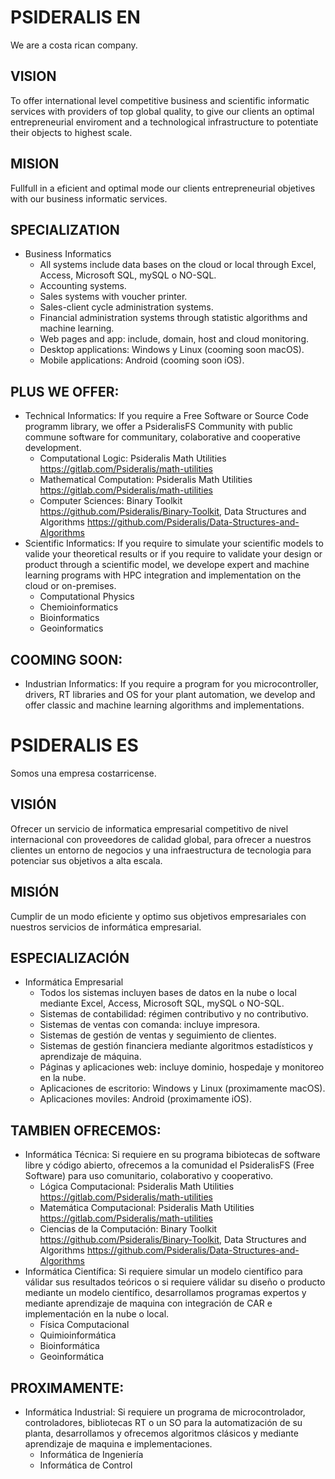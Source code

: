 
# PSIDERALIS EN

We are a costa rican company.

## VISION

To offer international level competitive business and scientific informatic services with providers of top global quality, to give our clients an optimal entrepreneurial enviroment and a technological infrastructure to potentiate their objects to highest scale.

## MISION

Fullfull in a eficient and optimal mode our clients entrepreneurial objetives with our business informatic services.

## SPECIALIZATION
  - Business Informatics
    - All systems include data bases on the cloud or local through Excel, Access, Microsoft SQL, mySQL o NO-SQL. 
    - Accounting systems.
    - Sales systems with voucher printer.
    - Sales-client cycle administration systems.
    - Financial administration systems through statistic algorithms and machine learning.
    - Web pages and app: include, domain, host and cloud monitoring.
    - Desktop applications: Windows y Linux (cooming soon macOS).
    - Mobile applications: Android (cooming soon iOS).
   
## PLUS WE OFFER:
  - Technical Informatics: If you require a Free Software or Source Code programm library, we offer a PsideralisFS Community with public commune software for communitary, colaborative and cooperative development.
    - Computational Logic: Psideralis Math Utilities https://gitlab.com/Psideralis/math-utilities
    - Mathematical Computation: Psideralis Math Utilities https://gitlab.com/Psideralis/math-utilities
    - Computer Sciences: Binary Toolkit https://github.com/Psideralis/Binary-Toolkit, Data Structures and Algorithms https://github.com/Psideralis/Data-Structures-and-Algorithms
  - Scientific Informatics: If you require to simulate your scientific models to valide your theoretical results or if you require to validate your design or product through a scientific model, we develope expert and machine learning programs with HPC integration and implementation on the cloud or on-premises.
    - Computational Physics
    - Chemioinformatics
    - Bioinformatics
    - Geoinformatics
  
 ## COOMING SOON:
  - Industrian Informatics: If you require a program for you microcontroller, drivers, RT libraries and OS for your plant automation, we develop and offer classic and machine learning algorithms and implementations. 

# PSIDERALIS ES

Somos una empresa costarricense.

## VISIÓN

Ofrecer un servicio de informatica empresarial competitivo de nivel internacional con proveedores de calidad global, para ofrecer a nuestros clientes un entorno de negocios y una infraestructura de tecnologia para potenciar sus objetivos a alta escala.

## MISIÓN

Cumplir de un modo eficiente y optimo sus objetivos empresariales con nuestros servicios de informática empresarial.

## ESPECIALIZACIÓN
  - Informática Empresarial
    - Todos los sistemas incluyen bases de datos en la nube o local mediante Excel, Access, Microsoft SQL, mySQL o NO-SQL. 
    - Sistemas de contabilidad: régimen contributivo y no contributivo.
    - Sistemas de ventas con comanda: incluye impresora.
    - Sistemas de gestión de ventas y seguimiento de clientes.
    - Sistemas de gestión financiera mediante algoritmos estadísticos y aprendizaje de máquina.
    - Páginas y aplicaciones web: incluye dominio, hospedaje y monitoreo en la nube.
    - Aplicaciones de escritorio: Windows y Linux (proximamente macOS).
    - Aplicaciones moviles: Android (proximamente iOS).
   
## TAMBIEN OFRECEMOS:
  - Informática Técnica: Si requiere en su programa bibiotecas de software libre y código abierto, ofrecemos a la comunidad el PsideralisFS (Free Software) para uso comunitario, colaborativo y cooperativo.
    - Lógica Computacional: Psideralis Math Utilities https://gitlab.com/Psideralis/math-utilities
    - Matemática Computacional:  Psideralis Math Utilities https://gitlab.com/Psideralis/math-utilities
    - Ciencias de la Computación: Binary Toolkit https://github.com/Psideralis/Binary-Toolkit, Data Structures and Algorithms https://github.com/Psideralis/Data-Structures-and-Algorithms
  - Informática Científica: Si requiere simular un modelo científico para válidar sus resultados teóricos o si requiere válidar su diseño o producto mediante un modelo científico, desarrollamos programas expertos y mediante aprendizaje de maquina con integración de CAR e implementación en la nube o local.
    - Física Computacional
    - Quimioinformática
    - Bioinformática
    - Geoinformática
  
 ## PROXIMAMENTE:
  - Informática Industrial: Si requiere un programa de microcontrolador, controladores, bibliotecas RT o un SO para la automatización de su planta, desarrollamos y ofrecemos algoritmos clásicos y mediante aprendizaje de maquina e implementaciones.
    - Informática de Ingeniería
    - Informática de Control
